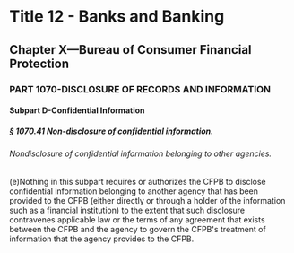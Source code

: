 
# Title 12 - Banks and Banking
## Chapter X—Bureau of Consumer Financial Protection
### PART 1070-DISCLOSURE OF RECORDS AND INFORMATION
#### Subpart D-Confidential Information
##### § 1070.41 Non-disclosure of confidential information.
###### Nondisclosure of confidential information belonging to other agencies.

(e)Nothing in this subpart requires or authorizes the CFPB to disclose confidential information belonging to another agency that has been provided to the CFPB (either directly or through a holder of the information such as a financial institution) to the extent that such disclosure contravenes applicable law or the terms of any agreement that exists between the CFPB and the agency to govern the CFPB's treatment of information that the agency provides to the CFPB.
